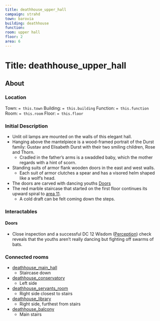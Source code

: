 ```yaml
---
title: deathhouse_upper_hall
campaign: strahd
town: barovia
building: deathhouse
function: 
room: upper hall
floor: 2
area: 6
---
```

# Title: deathhouse_upper_hall
## About
### Location
Town: `= this.town`
Building: `= this.building`
Function: `= this.function`
Room: `= this.room`
Floor: `= this.floor` 
### Initial Description
- Unlit oil lamps are mounted on the walls of this elegant hall. 
- Hanging above the mantelpiece is a wood-framed portrait of the Durst family: Gustav and Elisabeth Durst with their two smiling children, Rose and Thorn.
	- Cradled in the father’s arms is a swaddled baby, which the mother regards with a hint of scorn.
- Standing suits of armor flank wooden doors in the east and west walls. 
	- Each suit of armor clutches a spear and has a visored helm shaped like a wolf’s head.
- The doors are carved with dancing youths [Doors](#Doors)
- The red marble staircase that started on the first floor continues its upward spiral to [area 11](https://www.dndbeyond.com/sources/cos/appendix-b-death-house#11Balcony "area 11").
	- A cold draft can be felt coming down the steps.
### Interactables
#### Doors
- Close inspection and a successful DC 12 Wisdom ([Perception](https://www.dndbeyond.com/compendium/rules/basic-rules/using-ability-scores#Perception)) check reveals that the youths aren’t really dancing but fighting off swarms of bats.
### Connected rooms
- [deathhouse_main_hall](../floor1/deathhouse_main_hall.md)
	- Staircase down
- [deathhouse_conservatory](deathhouse_conservatory.md)
	- Left side
- [deathhouse_servants_room](deathhouse_servants_room.md)
	- Right side closest to stairs
- [deathhouse_library](deathhouse_library.md)
	- Right side, furthest from stairs
- [deathhouse_balcony](../floor3/deathhouse_balcony.md)
	- Main stairs